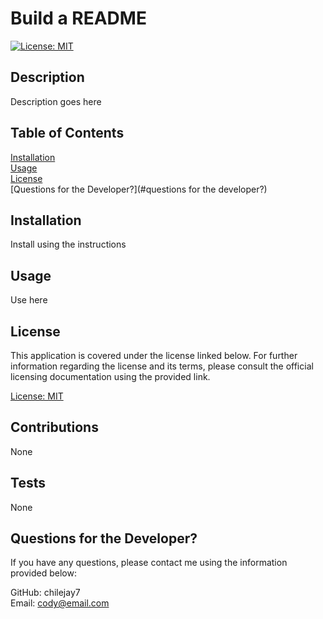 # Build a README

  [![License: MIT](https://img.shields.io/badge/License-MIT-blue.svg)](https://opensource.org/licenses/MIT)

  ## Description

  Description goes here

  ## Table of Contents 

  [Installation](#installation)  
      [Usage](#usage)  
      [License](#license)  
      [Questions for the Developer?](#questions for the developer?)  
      
    
  ## Installation

  Install using the instructions

  ## Usage

  Use here

  ## License

  This application is covered under the license linked below.  For further information regarding the license and its terms, please consult the official licensing documentation using the provided link.
  
  [License: MIT](https://opensource.org/licenses/MIT)

  ## Contributions

  None

  ## Tests

  None

  ## Questions for the Developer?

  If you have any questions, please contact me using the information provided below:  
    
  GitHub: chilejay7  
  Email: cody@email.com
  